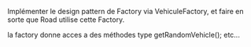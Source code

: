 Implémenter le design pattern de Factory via 
VehiculeFactory, et faire en sorte que Road utilise cette Factory. 

la factory donne acces a des méthodes type
getRandomVehicle(); 
etc...
